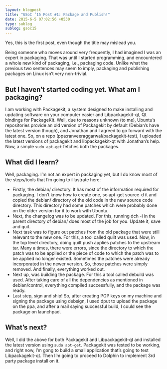 ```yaml
---
layout: blogpost
title: "GSoC ’15 Post #1: Package and Publish!"
date: 2015-6-5 07:02:56 +0530
type: sublog
sublog: gsoc15
---
```


Yes, this is the first post, even though the title may mislead you.

Being someone who moves around very frequently, I had imagined I was an expert in packaging. That was until I started programming, and encountered a whole new kind of packaging, i.e., packaging code. Unlike what the previous two sentences may seem to imply, packaging and publishing packages on Linux isn’t very non-trivial.

## But I haven’t started coding yet. What am I packaging?

I am working with Packagekit, a system designed to make installing and updating software on your computer easier and Libpackagekit-qt, Qt bindings for PackageKit. Well, due to reasons unknown (to me), Ubuntu’s repositories provide an old version of Packagekit by default (Debian’s have the latest version though), and Jonathan and I agreed to go forward with the latest one. So, on a repo (ppa:ranveeraggarwal/packagekit-test), I uploaded the latest versions of packagekit and libpackagekit-qt with Jonathan’s help. Now, a simple `sudo apt-get` fetches both the packages.

## What did I learn?

Well, packaging. I’m not an expert in packaging yet, but I do know most of the steps/tools that I’m going to illustrate here:

* Firstly, the debian/ directory. It has most of the information required for packaging. I don’t know how to create one, so apt-get source-d it and copied the debian/ directory of the old code in the new source code directory. This directory had some patches which were probably done on the older version for it to work with Ubuntu.
* Next, the changelog was to be updated. For this, running dch -i in the parent directory of debian/ does most of the job for you. Update it, save and quit.
* Next task was to figure out patches from the old package that were still relevant to the new one. For this, a tool called quilt was used. Now, in the top level directory, doing quilt push applies patches to the upstream tar. Many a times, there were errors, since the directory to which the patch was to be applied or the piece of code to which the patch was to be applied no longer existed. Sometimes the patches were already incorporated in the newer version. So, those patches were simply removed. And finally, everything worked out.
* Next up, was building the package. For this a tool called debuild was used. After taking care of all the dependencies as mentioned in debian/control, everything compiled successfully, and the package was ready.
* Last step, sign and ship! So, after creating PGP keys on my machine and signing the package using debsign, I used dput to upload the package on the ppa, and after a mail saying successful build, I could see the package on launchpad.

## What’s next?

Well, I did the above for both Packagekit and Libpackagekit-qt and installed the latest version using `sudo apt-get`. Packagekit was tested to be working, and right now, I’m gong to build a small application that’s going to test Libpackagekit-qt. Then I’m going to proceed to Dolphin to implement 3rd party package install on it.
